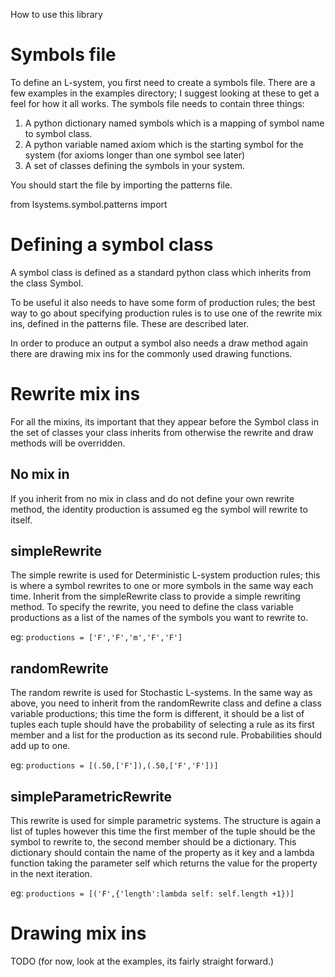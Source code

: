 How to use this library

# Symbols file #

To define an L-system, you first need to create a symbols file. There are a few examples in the examples directory; I suggest looking at these to get a feel for how it all works. The symbols file needs to contain three things:

1. A python dictionary named symbols which is a mapping of symbol name to symbol class.
2. A python variable named axiom which is the starting symbol for the system (for axioms longer than one symbol see later)
3. A set of classes defining the symbols in your system.

You should start the file by importing the patterns file.

from lsystems.symbol.patterns import 

# Defining a symbol class #

A symbol class is defined as a standard python class which inherits from the class Symbol.

To be useful it also needs to have some form of production rules; the best way to go about specifying production rules is to use one of the rewrite mix ins, defined in the patterns file. These are described later.

In order to produce an output a symbol also needs a draw method again there are drawing mix ins for the commonly used drawing functions.

# Rewrite mix ins #

For all the mixins, its important that they appear before the Symbol class in the set of classes your class inherits from otherwise the rewrite and draw methods will be overridden.

## No mix in ##
If you inherit from no mix in class and do not define your own rewrite method, the identity production is assumed eg the symbol will rewrite to itself.

## simpleRewrite ##
The simple rewrite is used for Deterministic L-system production rules; this is where a symbol rewrites to one or more symbols in the same way each time. Inherit from the simpleRewrite class to provide a simple rewriting method. To specify the rewrite, you need to define the class variable productions as a list of the names of the symbols you want to rewrite to.

eg:
`productions = ['F','F','m','F','F']`

## randomRewrite ##
The random rewrite is used for Stochastic L-systems. In the same way as above, you need to inherit from the randomRewrite class and define a class variable productions; this time the form is different, it should be a list of tuples each tuple should have the probability of selecting a rule as its first member and a list for the production as its second rule. Probabilities should add up to one.

eg:
`productions = [(.50,['F']),(.50,['F','F'])]`


## simpleParametricRewrite ##
This rewrite is used for simple parametric systems. The structure is again a list of tuples however this time the first member of the tuple should be the symbol to rewrite to, the second member should be a dictionary. This dictionary should contain the name of the property as it key and a lambda function taking the parameter self which returns the value for the property in the next iteration.

eg:
`productions = [('F',{'length':lambda self: self.length +1})]`

# Drawing mix ins #
TODO (for now, look at the examples, its fairly straight forward.)
